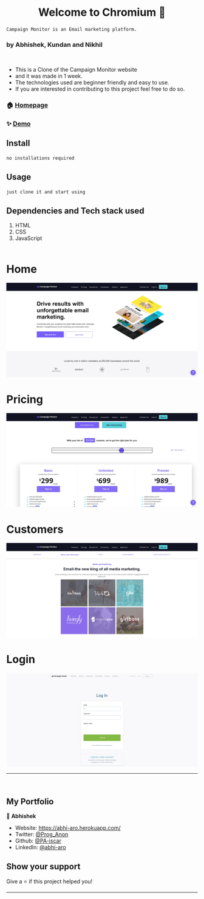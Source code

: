 <h1 align="center">Welcome to Chromium 👋</h1>

```
Campaign Monitor is an Email marketing platform.
```

### by Abhishek, Kundan and Nikhil

<br/>


- This is a Clone of the Campaign Monitor website
- and it was made in 1 week.
- The technologies used are beginner friendly and easy to use.
- If you are interested in contributing to this project feel free to do so.

### 🏠 [Homepage](./Resources/chromiumHome.jpg)

### ✨ [Demo](https://chromium-project.herokuapp.com/)

## Install

```sh
no installations required
```

## Usage

```sh
just clone it and start using
```

## Dependencies and Tech stack used

1. HTML
1. CSS
1. JavaScript
   <br/>
   <br/>
# Home
<img src="./Resources/chromiumHome.jpg">

# Pricing
<img src="./Resources/chromiumPricing.jpg">

# Customers
<img src="./Resources/chromiumGallery.jpg">

# Login
<img src="./Resources/chromiumLogin.jpg">

---

<br/>

## My Portfolio

👤 **Abhishek**

- Website: https://abhi-aro.herokuapp.com/
- Twitter: [@Prog_Anon](https://twitter.com/Prog_Anon)
- Github: [@PA-iscar](https://github.com/PA-iscar)
- LinkedIn: [@abhi-aro](https://linkedin.com/in/abhi-aro)

## Show your support

Give a ⭐️ if this project helped you!

---